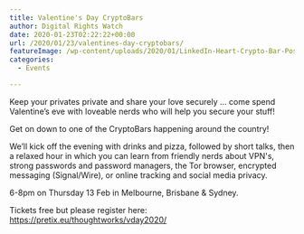 ```yaml
---
title: Valentine's Day CryptoBars
author: Digital Rights Watch
date: 2020-01-23T02:22:22+00:00
url: /2020/01/23/valentines-day-cryptobars/
featureImage: /wp-content/uploads/2020/01/LinkedIn-Heart-Crypto-Bar-Post.png
categories:
  - Events

---
```

Keep your privates private and share your love securely &#8230; come spend Valentine&#8217;s eve with loveable nerds who will help you secure your stuff!

Get on down to one of the CryptoBars happening around the country!

We&#8217;ll kick off the evening with drinks and pizza, followed by short talks, then a relaxed hour in which you can learn from friendly nerds about VPN's, strong passwords and password managers, the Tor browser, encrypted messaging (Signal/Wire), or online tracking and social media privacy.

6-8pm on Thursday 13 Feb in Melbourne, Brisbane & Sydney.

Tickets free but please register here: <a href="https://pretix.eu/thoughtworks/vday2020/" rel="noreferrer noopener" target="_blank">https://pretix.eu/thoughtworks/vday2020/</a>
